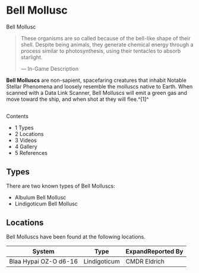 # Bell Mollusc
Bell Mollusc
 		 	 

> 
> 
> These organisms are so called because of the bell-like shape of their shell. Despite being animals, they generate chemical energy through a process similar to photosynthesis, using their tentacles to absorb starlight.
> 
> 
> — In-Game Description
> 

**Bell Molluscs** are non-sapient, spacefaring creatures that inhabit Notable Stellar Phenomena and loosely resemble the molluscs native to Earth. When scanned with a Data Link Scanner, Bell Molluscs will emit a green gas and move toward the ship, and when shot at they will flee.^[1]^

## 

Contents

- 1 Types
- 2 Locations
- 3 Videos
- 4 Gallery
- 5 References

## Types

There are two known types of Bell Molluscs:

- Albulum Bell Mollusc
- Lindigoticum Bell Mollusc

## Locations

Bell Molluscs have been found at the following locations.

| System | Type | ExpandReported By |
| --- | --- | --- |
| Blaa Hypai OZ-O d6-16 | Lindigoticum | CMDR Eldrich |